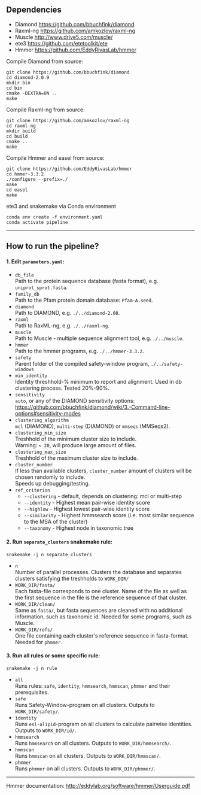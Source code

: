## Dependencies
- Diamond   https://github.com/bbuchfink/diamond
- Raxml-ng  https://github.com/amkozlov/raxml-ng
- Muscle    http://www.drive5.com/muscle/
- ete3      https://github.com/etetoolkit/ete
- Hmmer     https://github.com/EddyRivasLab/hmmer

Compile Diamond from source:
```
git clone https://github.com/bbuchfink/diamond
cd diamond-2.0.9
mkdir bin
cd bin
cmake -DEXTRA=ON ..
make
```

Compile Raxml-ng from source:
```
git clone https://github.com/amkozlov/raxml-ng
cd raxml-ng
mkdir build
cd build
cmake ..
make
```

Compile Hmmer and easel from source:
```
git clone https://github.com/EddyRivasLab/hmmer
cd hmmer-3.3.2
./configure --prefix=./
make
cd easel
make
```

ete3 and snakemake via Conda environment
```
conda env create -f environment.yaml
conda activate pipeline
```

---

## How to run the pipeline?

#### 1. Edit `parameters.yaml`:
- `db_file`<br/>
    Path to the protein sequence database (fasta format), e.g. `uniprot_sprot.fasta`.
- `family_db`<br/>
    Path to the Pfam protein domain database: `Pfam-A.seed`.
- `diamond`<br/>
    Path to DIAMOND, e.g. `./../diamond-2.08`.
- `raxml`<br/>
    Path to RaxML-ng, e.g.  `./../raxml-ng`.
- `muscle`<br/>
    Path to Muscle - multiple sequence alignment tool, e.g. `./../muscle`.
- `hmmer`<br/>
    Path to the hmmer programs, e.g. `./../hmmer-3.3.2`.
- `safety`<br/>
    Parent folder of the compiled safety-window program, `./../safety-windows`
- `min_identity`<br/>
    Identity threshhold-% minimum to report and alignment. Used in db clustering process. Tested 20%-90%.
- `sensitivity`<br/>
    `auto`, or any of the DIAMOND sensitivity options: <https://github.com/bbuchfink/diamond/wiki/3.-Command-line-options#sensitivity-modes>
- `clustering_algorithm`<br/>
    `mcl` (DIAMOND), `multi-step` (DIAMOND) or `mmseqs` (MMSeqs2).
- `clustering_min_size`<br/>
    Treshhold of the minimum cluster size to include.<br/>
    Warning: `< 20`, will produce large amount of files.
- `clustering_max_size`<br/>
    Treshhold of the maximum cluster size to include.
- `cluster_number`<br/>
    If less than available clusters, `cluster_number` amount of clusters will be chosen randomly to include.<br/>
    Speeds up debugging/testing.
- `ref_criterion`<br/>
    * `--clustering` - default, depends on clustering: mcl or multi-step
    * `--identity` - Highest mean pair-wise identity score
    * `--highlow` - Highest lowest pair-wise identity score
    * `--similarity` - Highest hmmsearch score (i.e. most similar sequence to the MSA of the cluster)
    * `--taxonomy` - Highest node in taxonomic tree
#### 2. Run `separate_clusters` snakemake rule:
    snakemake -j n separate_clusters
- `n`<br/>
    Number of parallel processes.
    Clusters the database and separates clusters satisfying the treshholds to `WORK_DIR/`
- `WORK_DIR/fasta/`<br/>
    Each fasta-file corresponds to one cluster. Name of the file as well as the first sequence in the file is the reference sequence of that cluster.
- `WORK_DIR/clean/`<br/>
    Same as `fasta/`, but fasta sequences are cleaned with no additional information, such as taxonomic id. Needed for some programs, such as Muscle.
- `WORK_DIR/refs/`<br/>
    One file containing each cluster's reference sequence in fasta-format. Needed for `phmmer`.
#### 3. Run all rules or some specific rule:
    snakemake -j n rule
- `all`<br/>
    Runs rules: `safe`, `identity`, `hmmsearch`, `hmmscan`, `phmmer` and their prerequisites.
- `safe`<br/>
    Runs Safety-Window-program on all clusters. Outputs to `WORK_DIR/safety/`.
- `identity`<br/>
    Runs `esl-alipid`-program on all clusters to calculate pairwise identities. Outputs to `WORK_DIR/id/`.
- `hmmsearch`<br/>
    Runs `hmmsearch` on all clusters. Outputs to `WORK_DIR/hmmsearch/`.
- `hmmscan`<br/>
    Runs `hmmscan` on all clusters. Outputs to `WORK_DIR/hmmscan/`.
- `phmmer`<br/>
    Runs `phmmer` on all clusters. Outputs to `WORK_DIR/phmmer/`.
    
---

Hmmer documentation: <http://eddylab.org/software/hmmer/Userguide.pdf>
